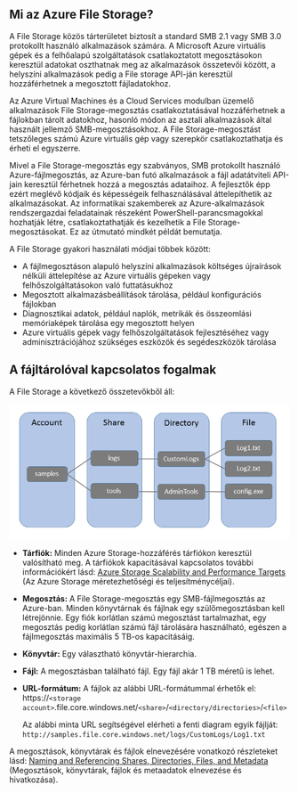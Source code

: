 ## <a name="what-is-azure-file-storage"></a>Mi az Azure File Storage?
A File Storage közös tárterületet biztosít a standard SMB 2.1 vagy SMB 3.0 protokollt használó alkalmazások számára. A Microsoft Azure virtuális gépek és a felhőalapú szolgáltatások csatlakoztatott megosztásokon keresztül adatokat oszthatnak meg az alkalmazások összetevői között, a helyszíni alkalmazások pedig a File storage API-ján keresztül hozzáférhetnek a megosztott fájladatokhoz.

Az Azure Virtual Machines és a Cloud Services modulban üzemelő alkalmazások File Storage-megosztás csatlakoztatásával hozzáférhetnek a fájlokban tárolt adatokhoz, hasonló módon az asztali alkalmazások által használt jellemző SMB-megosztásokhoz. A File Storage-megosztást tetszőleges számú Azure virtuális gép vagy szerepkör csatlakoztathatja és érheti el egyszerre.

Mivel a File Storage-megosztás egy szabványos, SMB protokollt használó Azure-fájlmegosztás, az Azure-ban futó alkalmazások a fájl adatátviteli API-jain keresztül férhetnek hozzá a megosztás adataihoz. A fejlesztők épp ezért meglévő kódjaik és képességeik felhasználásával áttelepíthetik az alkalmazásokat. Az informatikai szakemberek az Azure-alkalmazások rendszergazdai feladatainak részeként PowerShell-parancsmagokkal hozhatják létre, csatlakoztathatják és kezelhetik a File Storage-megosztásokat. Ez az útmutató mindkét példát bemutatja.

A File Storage gyakori használati módjai többek között:

* A fájlmegosztáson alapuló helyszíni alkalmazások költséges újraírások nélküli áttelepítése az Azure virtuális gépeken vagy felhőszolgáltatásokon való futtatásukhoz
* Megosztott alkalmazásbeállítások tárolása, például konfigurációs fájlokban
* Diagnosztikai adatok, például naplók, metrikák és összeomlási memóriaképek tárolása egy megosztott helyen 
* Azure virtuális gépek vagy felhőszolgáltatások fejlesztéséhez vagy adminisztrációjához szükséges eszközök és segédeszközök tárolása

## <a name="file-storage-concepts"></a>A fájltárolóval kapcsolatos fogalmak
A File Storage a következő összetevőkből áll:

![files-concepts][files-concepts]

* **Tárfiók:** Minden Azure Storage-hozzáférés tárfiókon keresztül valósítható meg. A tárfiókok kapacitásával kapcsolatos további információkért lásd: [Azure Storage Scalability and Performance Targets](../articles/storage/storage-scalability-targets.md) (Az Azure Storage méretezhetőségi és teljesítménycéljai).
* **Megosztás:** A File Storage-megosztás egy SMB-fájlmegosztás az Azure-ban. 
  Minden könyvtárnak és fájlnak egy szülőmegosztásban kell létrejönnie. Egy fiók korlátlan számú megosztást tartalmazhat, egy megosztás pedig korlátlan számú fájl tárolására használható, egészen a fájlmegosztás maximális 5 TB-os kapacitásáig.
* **Könyvtár:** Egy választható könyvtár-hierarchia. 
* **Fájl:** A megosztásban található fájl. Egy fájl akár 1 TB méretű is lehet.
* **URL-formátum:** A fájlok az alábbi URL-formátummal érhetők el:   
  https://`<storage
  account>`.file.core.windows.net/`<share>`/`<directory/directories>`/`<file>`  
  
  Az alábbi minta URL segítségével elérheti a fenti diagram egyik fájlját:  
  `http://samples.file.core.windows.net/logs/CustomLogs/Log1.txt`

A megosztások, könyvtárak és fájlok elnevezésére vonatkozó részleteket lásd: [Naming and Referencing Shares, Directories, Files, and Metadata](http://msdn.microsoft.com/library/azure/dn167011.aspx) (Megosztások, könyvtárak, fájlok és metaadatok elnevezése és hivatkozása).

[files-concepts]: ./media/storage-file-concepts-include/files-concepts.png

<!--HONumber=Nov16_HO2-->


